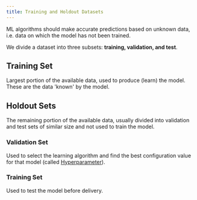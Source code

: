 ```yaml
---
title: Training and Holdout Datasets
---
```


ML algorithms should make accurate predictions based on unknown data, i.e. data on which the model has not been trained.

We divide a dataset into three subsets: **training, validation, and test**.

## Training Set
Largest portion of the available data, used to produce (learn) the model. These are the data 'known' by the model.

## Holdout Sets
The remaining portion of the available data, usually divided into validation and test sets of similar size and not used to train the model.

### Validation Set
Used to select the learning algorithm and find the best configuration value for that model (called [Hyperparameter](/machine-learning-foundations/parameters-and-hyperparameters)).

### Training Set
Used to test the model before delivery.